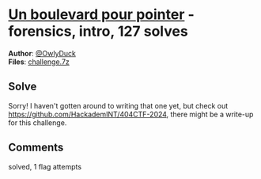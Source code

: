 [Un boulevard pour pointer](challenge_files/README.md) - forensics, intro, 127 solves
===

**Author**: [@OwlyDuck](https://github.com/OwlyDuck)    
**Files**: [challenge.7z](https://www.narthorn.com/ctf/404CTF-2024/challenge_files/Investigation%20num%C3%A9rique/Un%20boulevard%20pour%20pointer/challenge.7z)

## Solve

Sorry! I haven't gotten around to writing that one yet, but check out https://github.com/HackademINT/404CTF-2024, there might be a write-up for this challenge.

## Comments

solved, 1 flag attempts